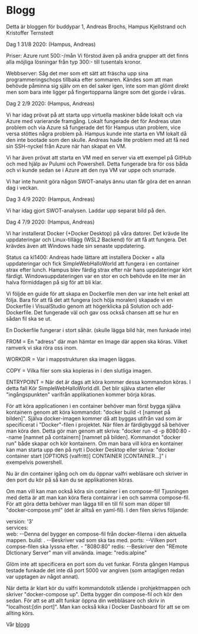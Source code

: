 # Blogg

Detta är bloggen för buddypar 1, Andreas Brochs, Hampus Kjellstrand och Kristoffer Ternstedt

Dag 1 31/8 2020: 
(Hampus, Andreas)

Priser: 
Azure runt 500:-/mån
Vi förstod även på andra grupper att det finns alla möjliga lösningar från typ 300:- till tusentals kronor.

Webbserver: 
Såg det mer som ett sätt att fräscha upp sina programmeringschops tillbaka efter sommaren.
Kändes som att man behövde påminna sig själv om en del saker igen, inte som man glömt direkt men som bara inte ligger på fingertopparna längre som det gjorde i våras.



Dag 2 2/9 2020:
(Hampus, Andreas)

Vi har idag prövat på att starta upp virtuella maskiner både lokalt och via Azure med varierande framgång.
Lokalt fungerade det för Andreas utan problem och via Azure så fungerade det för Hampus utan problem, vice versa stöttes några problem på.
Hampus kunde inte starta en VM lokalt då den inte bootade som den skulle. Andreas hade lite problem med att få ned sin SSH-nyckel från Azure när han skapat en VM.

Vi har även prövat att starta en VM med en server via ett exempel på GitHub och med hjälp av Pulumi och Powershell.
Detta fungerade bra för oss båda och vi kunde sedan se i Azure att den nya VM var uppe och snurrade.

Vi har inte hunnit göra någon SWOT-analys ännu utan får göra det en annan dag i veckan.

Dag 3 4/9 2020:
(Hampus, Andreas)

Vi har idag gjort SWOT-analysen. Laddar upp separat bild på den. 



Dag 4 7/9 2020:
(Hampus, Andreas)

Vi har installerat Docker (+Docker Desktop) på våra datorer. Det krävde lite uppdateringar och Linux-tillägg (WSL2 Backend) för att få att fungera.
Det krävdes även att Windows hade sin senaste uppdatering.

Status ca kl1400: Andreas hade lättare att installera Docker + alla uppdateringar och fick SimpleWebHalloWorld att fungera i en container strax efter lunch. Hampus blev färdig strax efter när hans uppdateringar kört färdigt. Windowsuppdateringen var en stor en och behövde en lite mer än halva förmiddagen på sig för att bli klar.

Vi följde en guide för att skapa en Dockerfile men den var inte helt enkel att följa. Bara för att få det att fungera (och höja moralen) skapade vi en Dockerfile i VisualStudio genom att högerklicka på Solution och add-Dockerfile. Det fungerade väl och gav oss också chansen att se hur en sådan fil ska se ut.

En Dockerfile fungerar i stort såhär.
(skulle lägga bild här, men funkade inte)

FROM = En "adress" där man hämtar en Image där appen ska köras. Vilket ramverk vi ska röra oss inom.

WORKDIR = Var i mappstrukturen ska imagen läggas.

COPY = Vilka filer som ska kopieras in i den slutliga imagen.

ENTRYPOINT = När det är dags att köra kommer dessa kommandon köras. I detta fall Kör SimpleWebHalloWorld.dll. Det blir själva starten eller "ingångspunkten" varifrån applikationen kommer börja köras.

För att köra applicationen i en container behöver man först bygga själva kontainern genom att köra kommandot: "docker build -t [namnet på bilden]".
Själva docker-imagen kommer då att byggas utifrån vad som är specificerat i "Docker"-filen i projektet. När filen är färdigbyggd så behöver man köra den. Detta gör man genom att skriva: "docker run -d -p 8080:80 --name [namnet på containern] [namnet på bilden].
Kommandot "docker run" både skapar och kör kontainern. Om man bara vill köra en kontainer kan man starta upp den på nytt i Docker Desktop eller skriva: "docker container start [OPTIONS (valfritt)] CONTAINER [CONTAINER...]" i exempelvis powershell.

Nu är din container igång och om du öppnar valfri webläsare och skriver in den port du kör på så kan du se applikationen köras.

Om man vill kan man också köra sin container i en compose-fil! Tjusningen med detta är att man kan köra flera containrar i en och samma compose-fil.
För att göra detta behöver man lägga till en till fil som man döper till "docker-compose.yml" (det är alltså en yaml-fil). 
I den filen skrivs följande:

version: '3'              
services:                 
  web:                    --Denna del bygger en compose-fil från docker-filerna i den aktuella mappen.
    build: .              --Beskriver vad som ska tas med.
    ports:                --Vilken port compse-filen ska lyssna efter.
      - "8080:80"
  redis:                  --Beskriver den "REmote DIctionary Server" man vill använda.
    image: "redis:alpine"
    
Glöm inte att specificera en port som du vet funkar. Första gången Hampus testade funkade det inte då port 5000 var angiven (som antagligen redan var upptagen av något annat).

När detta är klart kör du valfri kommandotolk stående i prohjektmappen och skriver "docker-compose up". Detta bygger din compose-fil och kör den sedan.
För att se att allt funkar öppna din webbläsare och skriv in "localhost:[din port]". Man kan också kika i Docker Dashboard för att se om allting körs.

Vår [blogg](index.md)

